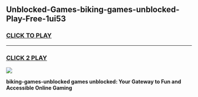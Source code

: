 
## Unblocked-Games-biking-games-unblocked-Play-Free-1ui53
<h3>
<a href="https://premium76.site?title=biking-games-unblocked&ref=20A">CLICK TO PLAY</a></h3>
<hr>

<h3>
<a href="https://premium76.site?title=biking-games-unblocked&ref=20A">CLICK 2 PLAY</a>
  
</h3>

<a href="https://premium76.site?title=biking-games-unblocked&ref=20A"><img src="https://clearcache.store/games.png"></a>


**biking-games-unblocked games unblocked: Your Gateway to Fun and Accessible Online Gaming**
